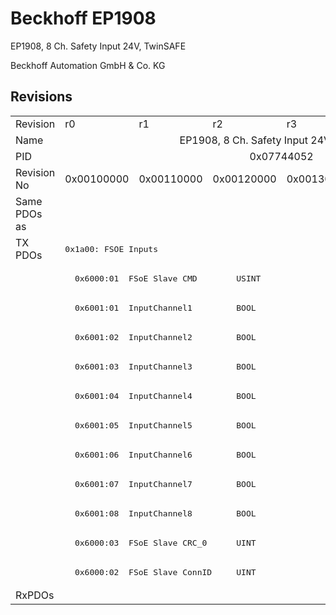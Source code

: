 # Beckhoff EP1908

EP1908, 8 Ch. Safety Input 24V, TwinSAFE 

Beckhoff Automation GmbH & Co. KG



## Revisions
<table>
<tr>
<td>Revision</td>
<td>r0</td>
<td>r1</td>
<td>r2</td>
<td>r3</td>
<td colspan=2 align="center">r4</td>
</tr>
<tr>
<td>Name</td>
<td colspan=6 align="center">EP1908, 8 Ch. Safety Input 24V, TwinSAFE </td>
</tr>
<tr>
<td>PID</td>
<td colspan=6 align="center">0x07744052</td>
</tr>
<tr>
<td>Revision No</td>
<td>0x00100000</td>
<td>0x00110000</td>
<td>0x00120000</td>
<td>0x00130000</td>
<td>0x00140000</td>
<td>0x00140002</td>
</tr>
<tr>
<td>Same PDOs as</td>
<td colspan=6 align="center"></td>
</tr>
<tr>
<td rowspan=12 valign=top>TX PDOs</td>
<td colspan=6 align="left"><pre>0x1a00: FSOE Inputs</pre></td>
<td></td>
</tr>
<tr>
<td colspan=6 align="left"><pre>  0x6000:01  FSoE Slave CMD        USINT</pre></td>
</tr>
<tr>
<td colspan=6 align="left"><pre>  0x6001:01  InputChannel1         BOOL</pre></td>
</tr>
<tr>
<td colspan=6 align="left"><pre>  0x6001:02  InputChannel2         BOOL</pre></td>
</tr>
<tr>
<td colspan=6 align="left"><pre>  0x6001:03  InputChannel3         BOOL</pre></td>
</tr>
<tr>
<td colspan=6 align="left"><pre>  0x6001:04  InputChannel4         BOOL</pre></td>
</tr>
<tr>
<td colspan=6 align="left"><pre>  0x6001:05  InputChannel5         BOOL</pre></td>
</tr>
<tr>
<td colspan=6 align="left"><pre>  0x6001:06  InputChannel6         BOOL</pre></td>
</tr>
<tr>
<td colspan=6 align="left"><pre>  0x6001:07  InputChannel7         BOOL</pre></td>
</tr>
<tr>
<td colspan=6 align="left"><pre>  0x6001:08  InputChannel8         BOOL</pre></td>
</tr>
<tr>
<td colspan=6 align="left"><pre>  0x6000:03  FSoE Slave CRC_0      UINT</pre></td>
</tr>
<tr>
<td colspan=6 align="left"><pre>  0x6000:02  FSoE Slave ConnID     UINT</pre></td>
</tr>
<tr>
<td>RxPDOs</td>
<td colspan=6 align="left"></td>
</tr>
</table>
